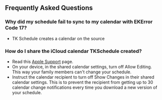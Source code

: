 ## Frequently Asked Questions

### Why did my schedule fail to sync to my calendar with EKError Code 17?
- TK Schedule creates a calendar on the source 

### How do I share the iCloud calendar TKSchedule created?
- Read this [Apple Support](https://support.apple.com/guide/iphone/share-icloud-calendars-iph7613c4fb/ios) page.
- On your device, in the shared calendar settings, turn off Allow Editing. This way your family members can't change your schedule.
- Instruct the calendar recipient to turn off Show Changes in their shared calendar settings. This is to prevent the recipient from getting up to 30 calendar change notifications every time you download a new version of your schedule.
